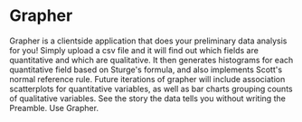 # Grapher #
Grapher is a clientside application that does your preliminary data analysis for you!
Simply upload a csv file and it will find out which fields are quantitative and which are qualitative.
It then generates histograms for each quantitative field based on Sturge's formula, and also implements Scott's normal reference rule.
Future iterations of grapher will include association scatterplots for quantitative variables, as well as 
bar charts grouping counts of qualitative variables.
See the story the data tells you without writing the Preamble. Use Grapher.